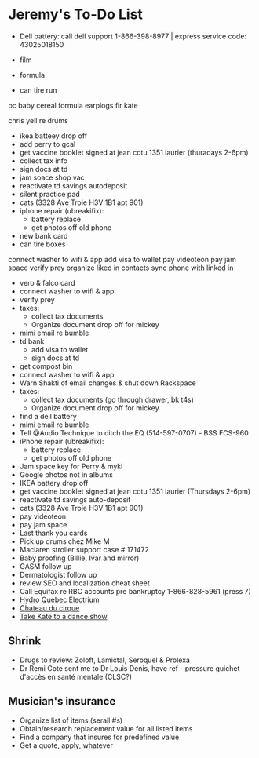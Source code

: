 # Jeremy's To-Do List

- Dell battery: call dell support 1-866-398-8977 | express service code: 43025018150
- film

- formula
- can tire run

pc baby cereal
formula
earplogs fir kate


chris yell re drums
- ikea batteey drop off
- add perry to gcal
- get vaccine booklet signed at jean cotu 1351 laurier (thuradays 2-6pm)
- collect tax info
- sign docs at td
- jam soace shop vac
- reactivate td savings autodeposit
- silent practice pad
- cats (3328 Ave Troie H3V 1B1 apt 901)
- iphone repair (ubreakifix):
  - battery replace
  - get photos off old phone
- new bank card
- can tire boxes

connect washer to wifi & app
add visa to wallet
pay videoteon
pay jam space
verify prey
organize liked in contacts
sync phone with linked in

- vero & falco card
- connect washer to wifi & app
- verify prey
- taxes:
  - collect tax documents
  - Organize document drop off for mickey
- mimi email re bumble
- td bank
  - add visa to wallet
  - sign docs at td
- get compost bin
- connect washer to wifi & app
- Warn Shakti of email changes & shut down Rackspace
- taxes:
  - collect tax documents (go through drawer, bk t4s)
  - Organize document drop off for mickey
- find a dell battery
- mimi email re bumble
- Tell @Audio Technique to ditch the EQ (514-597-0707) - BSS FCS-960
- iPhone repair (ubreakifix):
  - battery replace
  - get photos off old phone
- Jam space key for Perry & mykl
- Google photos not in albums
- IKEA battery drop off
- get vaccine booklet signed at jean cotu 1351 laurier (Thursdays 2-6pm)
- reactivate td savings auto-deposit
- cats (3328 Ave Troie H3V 1B1 apt 901)
- pay videoteon
- pay jam space
- Last thank you cards
- Pick up drums chez Mike M
- Maclaren stroller support case # 171472
- Baby proofing (Billie, Ivar and mirror)
- GASM follow up
- Dermatologist follow up
- review SEO and localization cheat sheet
- Call Equifax re RBC accounts pre bankruptcy 1-866-828-5961 (press 7)
- [Hydro Quebec Electrium](http://www.hydroquebec.com/visit/monteregie/electrium.html)
- [Chateau du cirque](https://www.chateau-cirque.com/)
- [Take Kate to a dance show](https://www.quebecdanse.org/)

## Shrink

- Drugs to review: Zoloft, Lamictal, Seroquel & Prolexa
- Dr Remi Cote sent me to Dr Louis Denis, have ref - pressure guichet d'accès en santé mentale (CLSC?)

## Musician's insurance

- Organize list of items (serail #s)
- Obtain/research replacement value for all listed items
- Find a company that insures for predefined value
- Get a quote, apply, whatever
